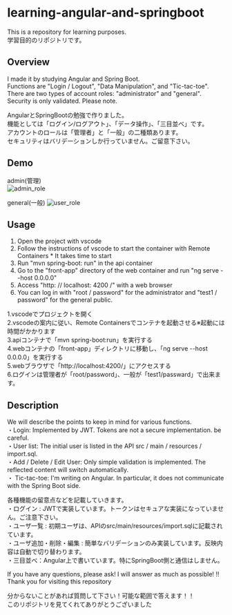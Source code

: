 # learning-angular-and-springboot
This is a repository for learning purposes.   
学習目的のリポジトリです。  
    
## Overview  
I made it by studying Angular and Spring Boot.  
Functions are "Login / Logout", "Data Manipulation", and "Tic-tac-toe".  
There are two types of account roles: "administrator" and "general".  
Security is only validated. Please note.  
    
AngularとSpringBootの勉強で作りました。  
機能としては「ログイン/ログアウト」、「データ操作」、「三目並べ」です。  
アカウントのロールは「管理者」と「一般」の二種類あります。  
セキュリティはバリデーションしか行っていません。ご留意下さい。  
    
## Demo  
admin(管理)  
![admin_role](https://user-images.githubusercontent.com/39521946/152396258-00b3c69b-f54a-477c-9ed4-adf349815ff1.gif)  
    
general(一般)
![user_role](https://user-images.githubusercontent.com/39521946/152396516-fcecf55b-85bf-43e1-abb9-2a4f7005949b.gif)

## Usage  
1. Open the project with vscode  
2. Follow the instructions of vscode to start the container with Remote Containers * It takes time to start  
3. Run "mvn spring-boot: run" in the api container  
4. Go to the "front-app" directory of the web container and run "ng serve --host 0.0.0.0"  
5. Access "http: // localhost: 4200 /" with a web browser  
6. You can log in with "root / password" for the administrator and "test1 / password" for the general public.  
    
1.vscodeでプロジェクトを開く  
2.vscodeの案内に従い、Remote Containersでコンテナを起動させる※起動には時間がかかります  
3.apiコンテナで「mvn spring-boot:run」を実行する  
4.webコンテナの「front-app」ディレクトリに移動し、「ng serve --host 0.0.0.0」を実行する  
5.webブラウザで「http://localhost:4200/」にアクセスする  
6.ログインは管理者が「root/password」、一般が「test1/passward」で出来ます。  
    

## Description  
We will describe the points to keep in mind for various functions.  
・Login: Implemented by JWT. Tokens are not a secure implementation. be careful.  
・User list: The initial user is listed in the API src / main / resources / import.sql.  
・Add / Delete / Edit User: Only simple validation is implemented. The reflected content will switch automatically.  
・ Tic-tac-toe: I'm writing on Angular. In particular, it does not communicate with the Spring Boot side.  
  
各種機能の留意点などを記載していきます。  
・ログイン : JWTで実装しています。トークンはセキュアな実装になっていません。ご注意下さい。  
・ユーザ一覧 : 初期ユーザは、APIのsrc/main/resources/import.sqlに記載されています。  
・ユーザ追加・削除・編集 : 簡単なバリデーションのみ実装しています。反映内容は自動で切り替わります。  
・三目並べ：Angular上で書いています。特にSpringBoot側と通信はしません。  
  
  
  
If you have any questions, please ask! I will answer as much as possible! !!  
Thank you for visiting this repository  
  
分からないことがあれば質問して下さい！可能な範囲で答えます！！  
このリポジトリを見てくれてありがとうございました　  
